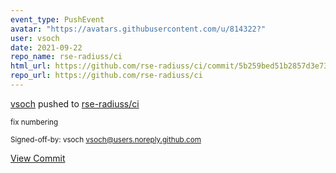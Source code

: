 ```yaml
---
event_type: PushEvent
avatar: "https://avatars.githubusercontent.com/u/814322?"
user: vsoch
date: 2021-09-22
repo_name: rse-radiuss/ci
html_url: https://github.com/rse-radiuss/ci/commit/5b259bed51b2857d3e73246f55c0a40445ffb80a
repo_url: https://github.com/rse-radiuss/ci
---
```


<a href='https://github.com/vsoch' target='_blank'>vsoch</a> pushed to <a href='https://github.com/rse-radiuss/ci' target='_blank'>rse-radiuss/ci</a>

<small>fix numbering

Signed-off-by: vsoch <vsoch@users.noreply.github.com></small>

<a href='https://github.com/rse-radiuss/ci/commit/5b259bed51b2857d3e73246f55c0a40445ffb80a' target='_blank'>View Commit</a>